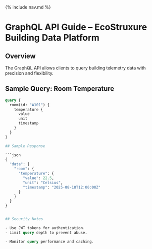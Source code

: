 {% include nav.md %}

# GraphQL API Guide – EcoStruxure Building Data Platform

## Overview
The GraphQL API allows clients to query building telemetry data with precision and flexibility.

## Sample Query: Room Temperature

```graphql
query {
  room(id: "A101") {
    temperature {
      value
      unit
      timestamp
    }
  }
}

## Sample Response

```json
{
  "data": {
    "room": {
      "temperature": {
        "value": 22.5,
        "unit": "Celsius",
        "timestamp": "2025-08-18T12:00:00Z"
      }
    }
  }
}


## Security Notes

- Use JWT tokens for authentication.
- Limit query depth to prevent abuse.

- Monitor query performance and caching.
